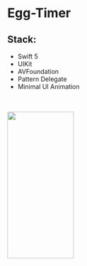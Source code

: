 # Egg-Timer

## Stack:

- Swift 5
- UIKit
- AVFoundation
- Pattern Delegate
- Minimal UI Animation


<br><br>
<img align="left" src="https://github.com/MaybeRT-rt/gif/blob/main/Simulator-Screen-Recording-iPhone-14-Pro-2023-11-03-at-20.54.21.gif" width="150" height="330">
